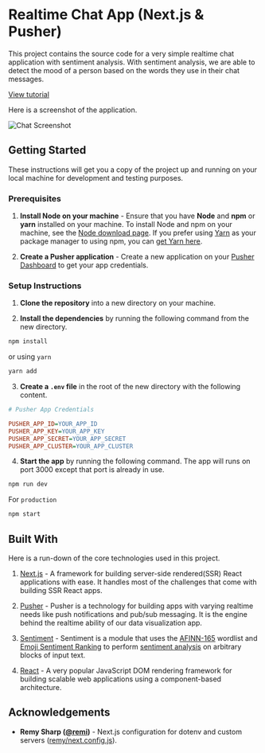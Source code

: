 # Realtime Chat App (Next.js & Pusher)

This project contains the source code for a very simple realtime chat application with sentiment analysis. With sentiment analysis, we are able to detect the mood of a person based on the words they use in their chat messages. 

[View tutorial](https://pusher.com/tutorials/chat-sentiment-analysis-nextjs)

Here is a screenshot of the application.

![Chat Screenshot](https://i.imgur.com/vROYgFJ.png)

## Getting Started

These instructions will get you a copy of the project up and running on your local machine for development and testing purposes.

### Prerequisites

1. **Install Node on your machine** - Ensure that you have **Node** and **npm** or **yarn** installed on your machine. To install Node and npm on your machine, see the [Node download page](https://nodejs.org/en/download/). If you prefer using [Yarn](https://yarnpkg.com/) as your package manager to using npm, you can [get Yarn here](https://yarnpkg.com/en/docs/install).

2. **Create a Pusher application** - Create a new application on your [Pusher Dashboard](https://dashboard.pusher.com/) to get your app credentials.

### Setup Instructions

1. **Clone the repository** into a new directory on your machine.

2. **Install the dependencies** by running the following command from the new directory.

```sh
npm install
```

or using `yarn`

```sh
yarn add
```

3. **Create a `.env` file** in the root of the new directory with the following content.

```ini
# Pusher App Credentials

PUSHER_APP_ID=YOUR_APP_ID
PUSHER_APP_KEY=YOUR_APP_KEY
PUSHER_APP_SECRET=YOUR_APP_SECRET
PUSHER_APP_CLUSTER=YOUR_APP_CLUSTER
```

4. **Start the app** by running the following command. The app will runs on port 3000 except that port is already in use.

```sh
npm run dev
```

For `production`

```sh
npm start
```

## Built With

Here is a run-down of the core technologies used in this project.

1. [Next.js](https://learnnextjs.com/) - A framework for building server-side rendered(SSR) React applications with ease. It handles most of the challenges that come with building SSR React apps.

2. [Pusher](https://pusher.com/) - Pusher is a technology for building apps with varying realtime needs like push notifications and pub/sub messaging. It is the engine behind the realtime ability of our data visualization app.

3. [Sentiment](https://github.com/thisandagain/sentiment) - Sentiment is a module that uses the [AFINN-165](http://www2.imm.dtu.dk/pubdb/views/publication_details.php?id=6010) wordlist and [Emoji Sentiment Ranking](http://journals.plos.org/plosone/article?id=10.1371/journal.pone.0144296) to perform [sentiment analysis](http://en.wikipedia.org/wiki/Sentiment_analysis) on arbitrary blocks of input text.

4. [React](https://reactjs.org/) - A very popular JavaScript DOM rendering framework for building scalable web applications using a component-based architecture.

## Acknowledgements

- **Remy Sharp ([@remi](https://github.com/remy))** - Next.js configuration for dotenv and custom servers ([remy/next.config.js](https://gist.github.com/remy/6bb7beccc6355cafa7eac64f46467c66)).
